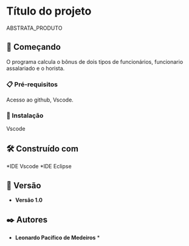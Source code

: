 # Título do projeto

ABSTRATA_PRODUTO

## 🚀 Começando

O programa calcula o bônus de dois tipos de funcionários, funcionario assalariado e o horista.

### 📋 Pré-requisitos

Acesso ao github, Vscode.

### 🔧 Instalação

Vscode

## 🛠️ Construído com

*IDE Vscode
*IDE Eclipse

## 📌 Versão

* **Versão 1.0** 

## ✒️ Autores

* **Leonardo Pacífico de Medeiros** *

